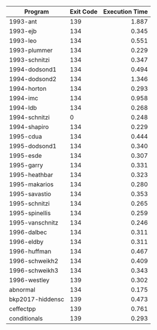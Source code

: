 | Program | Exit Code | Execution Time |
| ------- |:--------- | --------------:|
| 1993-ant | 139 | 1.887 |
| 1993-ejb | 134 | 0.345 |
| 1993-leo | 134 | 0.551 |
| 1993-plummer | 134 | 0.229 |
| 1993-schnitzi | 134 | 0.347 |
| 1994-dodsond1 | 134 | 0.494 |
| 1994-dodsond2 | 134 | 1.346 |
| 1994-horton | 134 | 0.293 |
| 1994-imc | 134 | 0.958 |
| 1994-ldb | 134 | 0.268 |
| 1994-schnitzi | 0 | 0.248 |
| 1994-shapiro | 134 | 0.229 |
| 1995-cdua | 134 | 0.444 |
| 1995-dodsond1 | 134 | 0.340 |
| 1995-esde | 134 | 0.307 |
| 1995-garry | 134 | 0.331 |
| 1995-heathbar | 134 | 0.323 |
| 1995-makarios | 134 | 0.280 |
| 1995-savastio | 134 | 0.353 |
| 1995-schnitzi | 134 | 0.265 |
| 1995-spinellis | 134 | 0.259 |
| 1995-vanschnitz | 134 | 0.246 |
| 1996-dalbec | 134 | 0.311 |
| 1996-eldby | 134 | 0.311 |
| 1996-huffman | 134 | 0.467 |
| 1996-schweikh2 | 134 | 0.409 |
| 1996-schweikh3 | 134 | 0.343 |
| 1996-westley | 139 | 0.302 |
| abnormal | 134 | 0.175 |
| bkp2017-hiddensc | 139 | 0.473 |
| ceffectpp | 139 | 0.761 |
| conditionals | 139 | 0.293 |
